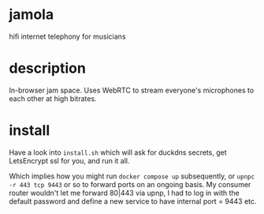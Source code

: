 # jamola

hifi internet telephony for musicians

# description

In-browser jam space. Uses WebRTC to stream everyone's microphones to each other at high bitrates.

# install

Have a look into `install.sh` which will ask for duckdns secrets, get LetsEncrypt ssl for you, and run it all.

Which implies how you might run `docker compose up` subsequently, or `upnpc -r 443 tcp 9443` or so to forward ports on an ongoing basis. My consumer router wouldn't let me forward 80|443 via upnp, I had to log in with the default password and define a new service to have internal port = 9443 etc.

#